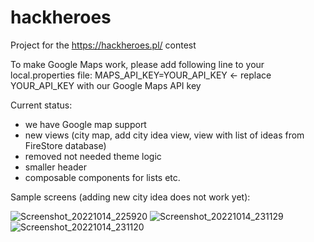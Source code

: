 # hackheroes

Project for the https://hackheroes.pl/ contest

To make Google Maps work, please add following line to your local.properties file:
MAPS_API_KEY=YOUR_API_KEY <- replace YOUR_API_KEY with our Google Maps API key

Current status:

- we have Google map support
- new views (city map, add city idea view, view with list of ideas from FireStore database)
- removed not needed theme logic 
- smaller header
- composable components for lists etc.

Sample screens (adding new city idea does not work yet):

![Screenshot_20221014_225920](https://user-images.githubusercontent.com/115596468/195944886-f7293553-e95a-4576-b907-4d34f6feec9f.png)
![Screenshot_20221014_231129](https://user-images.githubusercontent.com/115596468/195944916-a48a10eb-5c27-41f3-a8c2-00222c9321d1.png)
![Screenshot_20221014_231120](https://user-images.githubusercontent.com/115596468/195944920-980e8cdf-56c3-43fb-b94a-bd3a6581ef40.png)
